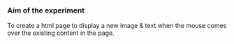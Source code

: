 ### Aim of the experiment

To create a html page to display a new image & text when the mouse comes over the existing content in the page.
